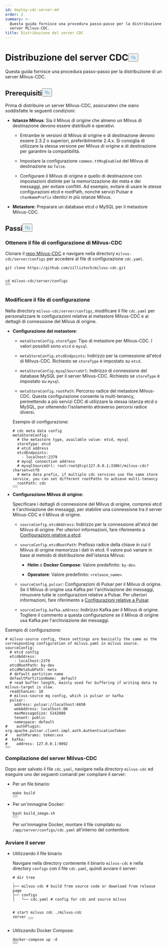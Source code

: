 ```yaml
---
id: deploy-cdc-server.md
order: 2
summary: >-
  Questa guida fornisce una procedura passo-passo per la distribuzione di un
  server Milvus-CDC.
title: Distribuzione del server CDC
---
```

<h1 id="Deploy-CDC-Server" class="common-anchor-header">Distribuzione del server CDC<button data-href="#Deploy-CDC-Server" class="anchor-icon" translate="no">
      <svg translate="no"
        aria-hidden="true"
        focusable="false"
        height="20"
        version="1.1"
        viewBox="0 0 16 16"
        width="16"
      >
        <path
          fill="#0092E4"
          fill-rule="evenodd"
          d="M4 9h1v1H4c-1.5 0-3-1.69-3-3.5S2.55 3 4 3h4c1.45 0 3 1.69 3 3.5 0 1.41-.91 2.72-2 3.25V8.59c.58-.45 1-1.27 1-2.09C10 5.22 8.98 4 8 4H4c-.98 0-2 1.22-2 2.5S3 9 4 9zm9-3h-1v1h1c1 0 2 1.22 2 2.5S13.98 12 13 12H9c-.98 0-2-1.22-2-2.5 0-.83.42-1.64 1-2.09V6.25c-1.09.53-2 1.84-2 3.25C6 11.31 7.55 13 9 13h4c1.45 0 3-1.69 3-3.5S14.5 6 13 6z"
        ></path>
      </svg>
    </button></h1><p>Questa guida fornisce una procedura passo-passo per la distribuzione di un server Milvus-CDC.</p>
<h2 id="Prerequisites" class="common-anchor-header">Prerequisiti<button data-href="#Prerequisites" class="anchor-icon" translate="no">
      <svg translate="no"
        aria-hidden="true"
        focusable="false"
        height="20"
        version="1.1"
        viewBox="0 0 16 16"
        width="16"
      >
        <path
          fill="#0092E4"
          fill-rule="evenodd"
          d="M4 9h1v1H4c-1.5 0-3-1.69-3-3.5S2.55 3 4 3h4c1.45 0 3 1.69 3 3.5 0 1.41-.91 2.72-2 3.25V8.59c.58-.45 1-1.27 1-2.09C10 5.22 8.98 4 8 4H4c-.98 0-2 1.22-2 2.5S3 9 4 9zm9-3h-1v1h1c1 0 2 1.22 2 2.5S13.98 12 13 12H9c-.98 0-2-1.22-2-2.5 0-.83.42-1.64 1-2.09V6.25c-1.09.53-2 1.84-2 3.25C6 11.31 7.55 13 9 13h4c1.45 0 3-1.69 3-3.5S14.5 6 13 6z"
        ></path>
      </svg>
    </button></h2><p>Prima di distribuire un server Milvus-CDC, assicuratevi che siano soddisfatte le seguenti condizioni:</p>
<ul>
<li><p><strong>Istanze Milvus</strong>: Sia il Milvus di origine che almeno un Milvus di destinazione devono essere distribuiti e operativi.</p>
<ul>
<li><p>Entrambe le versioni di Milvus di origine e di destinazione devono essere 2.3.2 o superiori, preferibilmente 2.4.x. Si consiglia di utilizzare la stessa versione per Milvus di origine e di destinazione per garantire la compatibilità.</p></li>
<li><p>Impostare la configurazione <code translate="no">common.ttMsgEnabled</code> del Milvus di destinazione su <code translate="no">false</code>.</p></li>
<li><p>Configurare il Milvus di origine e quello di destinazione con impostazioni distinte per la memorizzazione dei meta e dei messaggi, per evitare conflitti. Ad esempio, evitare di usare le stesse configurazioni etcd e rootPath, nonché servizi Pulsar e <code translate="no">chanNamePrefix</code> identici in più istanze Milvus.</p></li>
</ul></li>
<li><p><strong>Metastore</strong>: Preparare un database etcd o MySQL per il metastore Milvus-CDC.</p></li>
</ul>
<h2 id="Steps" class="common-anchor-header">Passi<button data-href="#Steps" class="anchor-icon" translate="no">
      <svg translate="no"
        aria-hidden="true"
        focusable="false"
        height="20"
        version="1.1"
        viewBox="0 0 16 16"
        width="16"
      >
        <path
          fill="#0092E4"
          fill-rule="evenodd"
          d="M4 9h1v1H4c-1.5 0-3-1.69-3-3.5S2.55 3 4 3h4c1.45 0 3 1.69 3 3.5 0 1.41-.91 2.72-2 3.25V8.59c.58-.45 1-1.27 1-2.09C10 5.22 8.98 4 8 4H4c-.98 0-2 1.22-2 2.5S3 9 4 9zm9-3h-1v1h1c1 0 2 1.22 2 2.5S13.98 12 13 12H9c-.98 0-2-1.22-2-2.5 0-.83.42-1.64 1-2.09V6.25c-1.09.53-2 1.84-2 3.25C6 11.31 7.55 13 9 13h4c1.45 0 3-1.69 3-3.5S14.5 6 13 6z"
        ></path>
      </svg>
    </button></h2><h3 id="Obtain-the-Milvus-CDC-config-file" class="common-anchor-header">Ottenere il file di configurazione di Milvus-CDC</h3><p>Clonare il <a href="https://github.com/zilliztech/milvus-cdc">repo Milvus-CDC</a> e navigare nella directory <code translate="no">milvus-cdc/server/configs</code> per accedere al file di configurazione <code translate="no">cdc.yaml</code>.</p>
<pre><code translate="no" class="language-bash">git <span class="hljs-built_in">clone</span> https://github.com/zilliztech/milvus-cdc.git

<span class="hljs-built_in">cd</span> milvus-cdc/server/configs
<button class="copy-code-btn"></button></code></pre>
<h3 id="Edit-the-config-file" class="common-anchor-header">Modificare il file di configurazione</h3><p>Nella directory <code translate="no">milvus-cdc/server/configs</code>, modificare il file <code translate="no">cdc.yaml</code> per personalizzare le configurazioni relative al metastore Milvus-CDC e ai dettagli di connessione del Milvus di origine.</p>
<ul>
<li><p><strong>Configurazione del metastore</strong>:</p>
<ul>
<li><p><code translate="no">metaStoreConfig.storeType</code>: Tipo di metastore per Milvus-CDC. I valori possibili sono <code translate="no">etcd</code> o <code translate="no">mysql</code>.</p></li>
<li><p><code translate="no">metaStoreConfig.etcdEndpoints</code>: Indirizzo per la connessione all'etcd di Milvus-CDC. Richiesto se <code translate="no">storeType</code> è impostato su <code translate="no">etcd</code>.</p></li>
<li><p><code translate="no">metaStoreConfig.mysqlSourceUrl</code>: Indirizzo di connessione del database MySQL per il server Milvus-CDC. Richiesto se <code translate="no">storeType</code> è impostato su <code translate="no">mysql</code>.</p></li>
<li><p><code translate="no">metaStoreConfig.rootPath</code>: Percorso radice del metastore Milvus-CDC. Questa configurazione consente la multi-tenancy, permettendo a più servizi CDC di utilizzare la stessa istanza etcd o MySQL, pur ottenendo l'isolamento attraverso percorsi radice diversi.</p></li>
</ul>
<p>Esempio di configurazione:</p>
<pre><code translate="no" class="language-yaml"><span class="hljs-comment"># cdc meta data config</span>
metaStoreConfig:
  <span class="hljs-comment"># the metastore type, available value: etcd, mysql</span>
  storeType: etcd
  <span class="hljs-comment"># etcd address</span>
  etcdEndpoints:
    - localhost:<span class="hljs-number">2379</span>
  <span class="hljs-comment"># mysql connection address</span>
  <span class="hljs-comment"># mysqlSourceUrl: root:root@tcp(127.0.0.1:3306)/milvus-cdc?charset=utf8</span>
  <span class="hljs-comment"># meta data prefix, if multiple cdc services use the same store service, you can set different rootPaths to achieve multi-tenancy</span>
  rootPath: cdc
<button class="copy-code-btn"></button></code></pre></li>
<li><p><strong>Configurazione Milvus di origine:</strong></p>
<p>Specificare i dettagli di connessione del Milvus di origine, compresi etcd e l'archiviazione dei messaggi, per stabilire una connessione tra il server Milvus-CDC e il Milvus di origine.</p>
<ul>
<li><p><code translate="no">sourceConfig.etcdAddress</code>: Indirizzo per la connessione all'etcd del Milvus di origine. Per ulteriori informazioni, fare riferimento a <a href="https://milvus.io/docs/configure_etcd.md#etcd-related-Configurations">Configurazioni relative a etcd</a>.</p></li>
<li><p><code translate="no">sourceConfig.etcdRootPath</code>: Prefisso radice della chiave in cui il Milvus di origine memorizza i dati in etcd. Il valore può variare in base al metodo di distribuzione dell'istanza Milvus:</p>
<ul>
<li><p><strong>Helm</strong> o <strong>Docker Compose</strong>: Valore predefinito: <code translate="no">by-dev</code>.</p></li>
<li><p><strong>Operatore</strong>: Valore predefinito: <code translate="no">&lt;release_name&gt;</code>.</p></li>
</ul></li>
<li><p><code translate="no">sourceConfig.pulsar</code>: Configurazioni di Pulsar per il Milvus di origine. Se il Milvus di origine usa Kafka per l'archiviazione dei messaggi, rimuovere tutte le configurazioni relative a Pulsar. Per ulteriori informazioni, fare riferimento a <a href="https://milvus.io/docs/configure_pulsar.md">Configurazioni relative a Pulsar</a>.</p></li>
<li><p><code translate="no">sourceConfig.kafka.address</code>: Indirizzo Kafka per il Milvus di origine. Togliere il commento a questa configurazione se il Milvus di origine usa Kafka per l'archiviazione dei messaggi.</p></li>
</ul></li>
</ul>
<p>Esempio di configurazione:</p>
<pre><code translate="no" class="language-yaml"><span class="hljs-comment"># milvus-source config, these settings are basically the same as the corresponding configuration of milvus.yaml in milvus source.</span>
sourceConfig:
  <span class="hljs-comment"># etcd config</span>
  etcdAddress:
    - localhost:<span class="hljs-number">2379</span>
  etcdRootPath: by-dev
  etcdMetaSubPath: meta
  <span class="hljs-comment"># default partition name</span>
  defaultPartitionName: _default
  <span class="hljs-comment"># read buffer length, mainly used for buffering if writing data to milvus-target is slow.</span>
  readChanLen: <span class="hljs-number">10</span>
  <span class="hljs-comment"># milvus-source mq config, which is pulsar or kafka</span>
  pulsar:
    address: pulsar://localhost:<span class="hljs-number">6650</span>
    webAddress: localhost:<span class="hljs-number">80</span>
    maxMessageSize: <span class="hljs-number">5242880</span>
    tenant: public
    namespace: default
<span class="hljs-comment">#    authPlugin: org.apache.pulsar.client.impl.auth.AuthenticationToken</span>
<span class="hljs-comment">#    authParams: token:xxx</span>
<span class="hljs-comment">#  kafka:</span>
<span class="hljs-comment">#    address: 127.0.0.1:9092</span>
<button class="copy-code-btn"></button></code></pre>
<h3 id="Compile-the-Milvus-CDC-server" class="common-anchor-header">Compilazione del server Milvus-CDC</h3><p>Dopo aver salvato il file <code translate="no">cdc.yaml</code>, navigare nella directory <code translate="no">milvus-cdc</code> ed eseguire uno dei seguenti comandi per compilare il server:</p>
<ul>
<li><p>Per un file binario:</p>
<pre><code translate="no" class="language-bash"><span class="hljs-built_in">make</span> build
<button class="copy-code-btn"></button></code></pre></li>
<li><p>Per un'immagine Docker:</p>
<pre><code translate="no" class="language-bash">bash build_image.sh
<button class="copy-code-btn"></button></code></pre>
<p>Per un'immagine Docker, montare il file compilato su <code translate="no">/app/server/configs/cdc.yaml</code> all'interno del contenitore.</p></li>
</ul>
<h3 id="Start-the-server" class="common-anchor-header">Avviare il server</h3><ul>
<li><p>Utilizzando il file binario</p>
<p>Navigare nella directory contenente il binario <code translate="no">milvus-cdc</code> e nella directory <code translate="no">configs</code> con il file <code translate="no">cdc.yaml</code>, quindi avviare il server:</p>
<pre><code translate="no" class="language-bash"><span class="hljs-comment"># dir tree</span>
.
├── milvus-cdc <span class="hljs-comment"># build from source code or download from release page</span>
├── configs
│   └── cdc.yaml <span class="hljs-comment"># config for cdc and source milvus</span>

<span class="hljs-comment"># start milvus cdc</span>
./milvus-cdc server
<button class="copy-code-btn"></button></code></pre></li>
<li><p>Utilizzando Docker Compose:</p>
<pre><code translate="no" class="language-bash">docker-compose up -d
<button class="copy-code-btn"></button></code></pre></li>
</ul>
